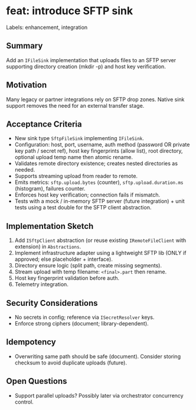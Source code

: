 # feat: introduce SFTP sink

Labels: enhancement, integration

## Summary

Add an `IFileSink` implementation that uploads files to an SFTP server supporting directory creation (mkdir -p) and host key verification.

## Motivation

Many legacy or partner integrations rely on SFTP drop zones. Native sink support removes the need for an external transfer stage.

## Acceptance Criteria

- New sink type `SftpFileSink` implementing `IFileSink`.
- Configuration: host, port, username, auth method (password OR private key path / secret ref), host key fingerprints (allow list), root directory, optional upload temp name then atomic rename.
- Validates remote directory existence; creates nested directories as needed.
- Supports streaming upload from reader to remote.
- Emits metrics: `sftp.upload.bytes` (counter), `sftp.upload.duration.ms` (histogram), failures counter.
- Enforces host key verification; connection fails if mismatch.
- Tests with a mock / in-memory SFTP server (future integration) + unit tests using a test double for the SFTP client abstraction.

## Implementation Sketch

1. Add `ISftpClient` abstraction (or reuse existing `IRemoteFileClient` with extension) in `Abstractions`.
2. Implement infrastructure adapter using a lightweight SFTP lib (ONLY if approved; else placeholder + interface).
3. Directory ensure logic (split path, create missing segments).
4. Stream upload with temp filename: `<final>.part` then rename.
5. Host key fingerprint validation before auth.
6. Telemetry integration.

## Security Considerations

- No secrets in config; reference via `ISecretResolver` keys.
- Enforce strong ciphers (document; library-dependent).

## Idempotency

- Overwriting same path should be safe (document). Consider storing checksum to avoid duplicate uploads (future).

## Open Questions

- Support parallel uploads? Possibly later via orchestrator concurrency control.
